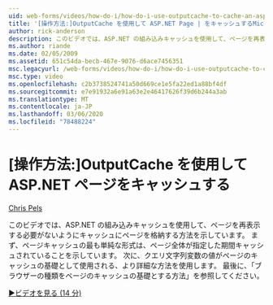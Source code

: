 ```yaml
---
uid: web-forms/videos/how-do-i/how-do-i-use-outputcache-to-cache-an-aspnet-page
title: '[操作方法:]OutputCache を使用して ASP.NET Page | をキャッシュするMicrosoft Docs'
author: rick-anderson
description: このビデオでは、ASP.NET の組み込みキャッシュを使用して、ページを再表示する必要がないようにキャッシュにページを格納する方法を示しています。 最初に...
ms.author: riande
ms.date: 02/05/2009
ms.assetid: 651c54da-becb-467e-9076-d6ace7456351
msc.legacyurl: /web-forms/videos/how-do-i/how-do-i-use-outputcache-to-cache-an-aspnet-page
msc.type: video
ms.openlocfilehash: c2b3738524741a50d669ce1e5fa22ed1a88bf4df
ms.sourcegitcommit: e7e91932a6e91a63e2e46417626f39d6b244a3ab
ms.translationtype: MT
ms.contentlocale: ja-JP
ms.lasthandoff: 03/06/2020
ms.locfileid: "78488224"
---
```

# <a name="how-do-i-use-outputcache-to-cache-an-aspnet-page"></a>[操作方法:]OutputCache を使用して ASP.NET ページをキャッシュする

[Chris Pels](https://twitter.com/chrispels)

このビデオでは、ASP.NET の組み込みキャッシュを使用して、ページを再表示する必要がないようにキャッシュにページを格納する方法を示しています。 まず、ページキャッシュの最も単純な形式は、ページ全体が指定した期間キャッシュされていることを示しています。 次に、クエリ文字列変数の値がページのキャッシュの基礎として使用される、より詳細な方法を使用します。 最後に、「ブラウザーの種類をページのキャッシュの基礎とする方法」を参照してください。

[&#9654;ビデオを見る (14 分)](https://channel9.msdn.com/Blogs/ASP-NET-Site-Videos/how-do-i-use-outputcache-to-cache-an-aspnet-page)
